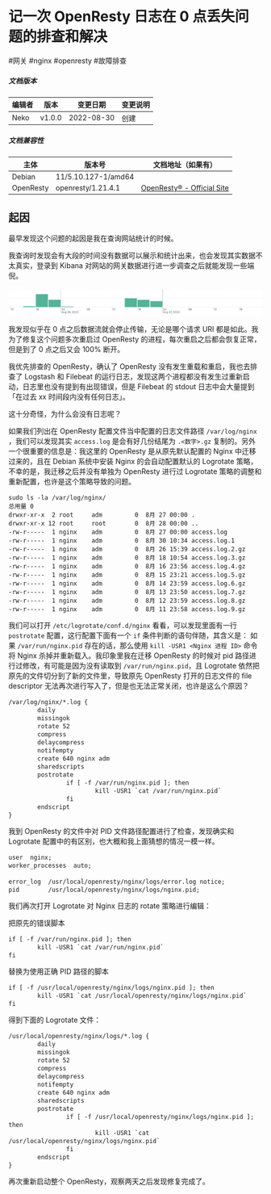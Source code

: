 # 记一次 OpenResty 日志在 0 点丢失问题的排查和解决

#网关 #nginx #openresty #故障排查

##### 文档版本

| 编辑者 | 版本 | 变更日期 | 变更说明 |
| ----- | --- | ------- | ------- |
| Neko | v1.0.0 | 2022-08-30 | 创建 |

##### 文档兼容性

| 主体 | 版本号 | 文档地址（如果有） |
| -- | -- | -- |
| Debian | 11/5.10.127-1/amd64 |  |
| OpenResty | openresty/1.21.4.1 | [OpenResty® - Official Site](https://openresty.org/en/) |

## 起因

最早发现这个问题的起因是我在查询网站统计的时候。

我查询时发现会有大段的时间没有数据可以展示和统计出来，也会发现其实数据不太真实，登录到 Kibana 对网站的网关数据进行进一步调查之后就能发现一些端倪。

![an-openresty-log-missing-on-everyday-0-issue-troubleshooting-and-fix-record-screenshot-01](assets/an-openresty-log-missing-on-everyday-0-issue-troubleshooting-and-fix-record-screenshot-01.png)

我发现似乎在 0 点之后数据流就会停止传输，无论是哪个请求 URI 都是如此。我为了修复这个问题多次重启过 OpenResty 的进程，每次重启之后都会恢复正常，但是到了 0 点之后又会 100% 断开。

我优先排查的 OpenResty，确认了 OpenResty 没有发生重载和重启，我也去排查了 Logstash 和 Filebeat 的运行日志，发现这两个进程都没有发生过重新启动，日志里也没有提到有出现错误，但是 Filebeat 的 stdout 日志中会大量提到「在过去 xx 时间段内没有任何日志」。

这十分奇怪，为什么会没有日志呢？

如果我们列出在 OpenResty 配置文件当中配置的日志文件路径 `/var/log/nginx` ，我们可以发现其实 `access.log` 是会有好几份结尾为 `.<数字>.gz` 复制的。另外一个很重要的信息是：我这里的 OpenResty 是从原先默认配置的 Nginx 中迁移过来的，且在 Debian 系统中安装 Nginx 的会自动配置默认的 Logrotate 策略，不幸的是，我迁移之后并没有单独为 OpenResty 进行过 Logrotate 策略的调整和重新配置，也许是这个策略导致的问题。

```shell
sudo ls -la /var/log/nginx/
总用量 0
drwxr-xr-x  2 root     adm         0  8月 27 00:00 .
drwxr-xr-x 12 root     root        0  8月 28 00:00 ..
-rw-r-----  1 nginx    adm         0  8月 27 00:00 access.log
-rw-r-----  1 nginx    adm         0  8月 30 10:34 access.log.1
-rw-r-----  1 nginx    adm         0  8月 26 15:39 access.log.2.gz
-rw-r-----  1 nginx    adm         0  8月 18 10:54 access.log.3.gz
-rw-r-----  1 nginx    adm         0  8月 16 23:56 access.log.4.gz
-rw-r-----  1 nginx    adm         0  8月 15 23:21 access.log.5.gz
-rw-r-----  1 nginx    adm         0  8月 14 23:59 access.log.6.gz
-rw-r-----  1 nginx    adm         0  8月 13 23:50 access.log.7.gz
-rw-r-----  1 nginx    adm         0  8月 12 23:59 access.log.8.gz
-rw-r-----  1 nginx    adm         0  8月 11 23:58 access.log.9.gz
```

我们可以打开 `/etc/logrotate/conf.d/nginx` 看看，可以发现里面有一行 `postrotate` 配置，这行配置下面有一个 `if` 条件判断的语句伴随，其含义是：
如果 `/var/run/nginx.pid` 存在的话，那么使用 `kill -USR1 <Nginx 进程 ID>` 命令将 Nginx 杀掉并重新载入。我印象里我在迁移 OpenResty 的时候对 pid 路径进行过修改，有可能是因为没有读取到 `/var/run/nginx.pid`，且 Logrotate 依然把原先的文件切分到了新的文件里，导致原先 OpenResty 打开的日志文件的 file descriptor 无法再次进行写入了，但是也无法正常关闭，也许是这么个原因？

```
/var/log/nginx/*.log {
        daily
        missingok
        rotate 52
        compress
        delaycompress
        notifempty
        create 640 nginx adm
        sharedscripts
        postrotate
                if [ -f /var/run/nginx.pid ]; then
                        kill -USR1 `cat /var/run/nginx.pid`
                fi
        endscript
}
```

我到 OpenResty 的文件中对 PID 文件路径配置进行了检查，发现确实和 Logrotate 配置中的有区别，也大概和我上面猜想的情况一模一样。

```nginx
user  nginx;
worker_processes  auto;

error_log  /usr/local/openresty/nginx/logs/error.log notice;
pid        /usr/local/openresty/nginx/logs/nginx.pid;
```

我们再次打开 Logrotate 对 Nginx 日志的 rotate 策略进行编辑：

把原先的错误脚本

```shell
if [ -f /var/run/nginx.pid ]; then
		kill -USR1 `cat /var/run/nginx.pid`
fi
```

替换为使用正确 PID 路径的脚本

```shell
if [ -f /usr/local/openresty/nginx/logs/nginx.pid ]; then
	    kill -USR1 `cat /usr/local/openresty/nginx/logs/nginx.pid`
fi
```

得到下面的 Logrotate 文件：

```
/usr/local/openresty/nginx/logs/*.log {
        daily
        missingok
        rotate 52
        compress
        delaycompress
        notifempty
        create 640 nginx adm
        sharedscripts
        postrotate
                if [ -f /usr/local/openresty/nginx/logs/nginx.pid ]; then
                        kill -USR1 `cat /usr/local/openresty/nginx/logs/nginx.pid`
                fi
        endscript
}
```

再次重新启动整个 OpenResty，观察两天之后发现修复完成了。